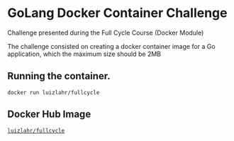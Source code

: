 # GoLang Docker Container Challenge

Challenge presented during the Full Cycle Course (Docker Module)

The challenge consisted on creating a docker container image for a Go application, which the maximum size should be 2MB

## Running the container.

```
docker run luizlahr/fullcycle
```

## Docker Hub Image
[`luizlahr/fullcycle`](https://hub.docker.com/r/luizlahr/fullcycle)

